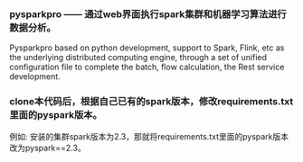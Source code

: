 ### pysparkpro —— 通过web界面执行spark集群和机器学习算法进行数据分析。

Pysparkpro based on python development, support to Spark, Flink, etc as the underlying distributed computing engine, through a set of unified configuration file to complete the batch, flow calculation, the Rest service development.

### clone本代码后，根据自己已有的spark版本，修改requirements.txt里面的pyspark版本。

例如:
    安装的集群spark版本为2.3，那就将requirements.txt里面的pyspark版本改为pyspark==2.3。